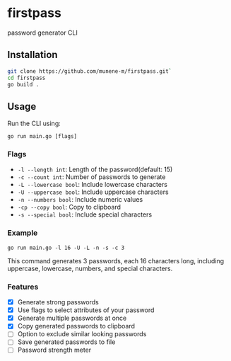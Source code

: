 # firstpass

password generator CLI

## Installation

```sh
git clone https://github.com/munene-m/firstpass.git`
cd firstpass
go build .
```

## Usage

Run the CLI using:

```
go run main.go [flags]
```

### Flags

- `-l --length int`: Length of the password(default: 15)
- `-c --count int`: Number of passwords to generate
- `-L --lowercase bool`: Include lowercase characters
- `-U --uppercase bool`: Include uppercase characters
- `-n --numbers bool`: Include numeric values
- `-cp --copy bool`: Copy to clipboard
- `-s --special bool`: Include special characters

### Example

```
go run main.go -l 16 -U -L -n -s -c 3
```

This command generates 3 passwords, each 16 characters long, including uppercase, lowercase, numbers, and special characters.

### Features

- [x] Generate strong passwords
- [x] Use flags to select attributes of your password
- [x] Generate multiple passwords at once
- [x] Copy generated passwords to clipboard
- [ ] Option to exclude similar looking passwords
- [ ] Save generated passwords to file
- [ ] Password strength meter
